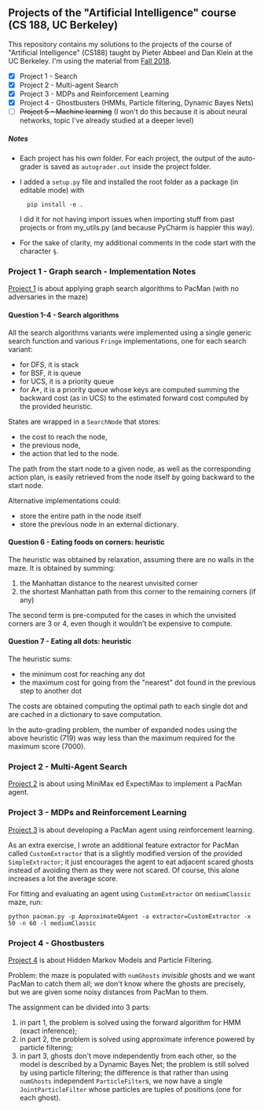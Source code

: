 ## Projects of the "Artificial Intelligence" course (CS 188, UC Berkeley)

This repository contains my solutions to the projects of the course 
of "Artificial Intelligence" (CS188) taught by Pieter Abbeel and Dan Klein
at the UC Berkeley. I'm using the material from 
[Fall 2018](https://inst.eecs.berkeley.edu/~cs188/fa18/).

- [x] Project 1 - Search
- [x] Project 2 - Multi-agent Search
- [x] Project 3 - MDPs and Reinforcement Learning 
- [x] Project 4 - Ghostbusters (HMMs, Particle filtering, Dynamic Bayes Nets)
- [ ] ~~Project 5 - Machine learning~~ (I won't do this because it is about neural networks, topic I've already studied at a deeper level)

##### Notes
- Each project has his own folder. 
For each project, the output of the auto-grader is saved as `autograder.out` 
inside the project folder.

- I added a `setup.py` file and installed the root folder as a package (in editable mode) with 

        pip install -e . 
    
  I did it for not having import issues when importing stuff from past projects or from
  my_utils.py (and because PyCharm is happier this way).

- For the sake of clarity, my additional comments in the code start with the 
  character `§`.


### Project 1 - Graph search - Implementation Notes
[Project 1](https://inst.eecs.berkeley.edu/~cs188/fa18/project1.html) is about applying 
graph search algorithms to PacMan (with no adversaries in the maze)

#### Question 1-4 - Search algorithms
All the search algorithms variants were implemented using a single 
generic search function and various `Fringe` implementations, one for each
search variant: 
- for DFS, it is stack 
- for BSF, it is queue 
- for UCS, it is a priority queue 
- for A*, it is a priority queue whose keys are computed summing 
the backward cost (as in UCS) to the estimated forward cost computed
by the provided heuristic.

States are wrapped in a `SearchNode` that stores: 

- the cost to reach the node,
- the previous node, 
- the action that led to the node. 

The path from the start node to a given node, as well as the 
corresponding action plan, is easily retrieved from the node itself 
by going backward to the start node.

Alternative implementations could:
- store the entire path in the node itself
- store the previous node in an external dictionary.

#### Question 6 - Eating foods on corners: heuristic
The heuristic was obtained by relaxation, assuming there are no walls in
the maze. It is obtained by summing:
1. the Manhattan distance to the nearest unvisited corner
2. the shortest Manhattan path from this corner to the remaining corners
(if any)

The second term is pre-computed for the cases in which the unvisited corners are 3 or 4, 
even though it wouldn't be expensive to compute.

#### Question 7 - Eating all dots: heuristic
The heuristic sums:
- the minimum cost for reaching any dot
- the maximum cost for going from the "nearest" dot found in the previous
step to another dot

The costs are obtained computing the optimal path to each single dot and
are cached in a dictionary to save computation.

In the auto-grading problem, the number of expanded nodes using the above heuristic (719) was way less than the maximum 
required for the maximum score (7000).

### Project 2 - Multi-Agent Search
[Project 2](https://inst.eecs.berkeley.edu/~cs188/fa18/project2.html) is about using 
MiniMax ed ExpectiMax to implement a PacMan agent.

### Project 3 - MDPs and Reinforcement Learning
[Project 3](https://inst.eecs.berkeley.edu/~cs188/fa18/project3.html) is about developing 
a PacMan agent using reinforcement learning.

As an extra exercise, I wrote an additional feature extractor for PacMan called 
`CustomExtractor` that is a slightly modified version of the provided `SimpleExtractor`;
it just encourages the agent to eat adjacent scared ghosts instead of avoiding them as 
they were not scared. Of course, this alone increases a lot the average score. 

For fitting and evaluating an agent using `CustomExtractor` on `mediumClassic`
maze, run:

    python pacman.py -p ApproximateQAgent -a extractor=CustomExtractor -x 50 -n 60 -l mediumClassic 


### Project 4 - Ghostbusters
[Project 4](https://inst.eecs.berkeley.edu/~cs188/fa18/project4.html#Q4) is about 
Hidden Markov Models and Particle Filtering.

Problem: the maze is populated with `numGhosts` _invisible_ ghosts and we want PacMan to
catch them all; we don't know where the ghosts are precisely, but we are given some noisy
distances from PacMan to them.

The assignment can be divided into 3 parts:
1. in part 1, the problem is solved using the forward algorithm for HMM (exact inference);
2. in part 2, the problem is solved using approximate inference powered by particle filtering;
3. in part 3, ghosts don't move independently from each other, so the model is described
   by a Dynamic Bayes Net; the problem is still solved by using particle filtering;
   the difference is that rather than using `numGhosts` independent `ParticleFilter`s,
   we now have a single `JointParticleFilter` whose particles are tuples of positions 
   (one for each ghost).
